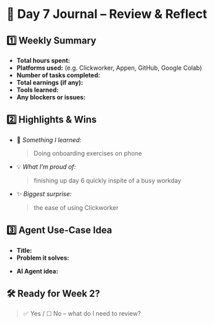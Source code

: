 # 🧠 Day 7 Journal – Review & Reflect

## 1️⃣ Weekly Summary
- **Total hours spent:** 
- **Platforms used:** (e.g. Clickworker, Appen, GitHub, Google Colab)
- **Number of tasks completed:** 
- **Total earnings (if any):** 
- **Tools learned:** 
- **Any blockers or issues:** 

## 2️⃣ Highlights & Wins
- 📌 _Something I learned:_  
  > Doing onboarding exercises on phone
- 💡 _What I’m proud of:_  
  > finishing up day 6 quickly inspite of a busy workday 
- ✨ _Biggest surprise:_  
  > the ease of using Clickworker

## 3️⃣ Agent Use-Case Idea
- **Title:** 
- **Problem it solves:**  
  > 
- **AI Agent idea:**  
  > 

## 🛠️ Ready for Week 2?
> ✅ Yes / ☐ No – what do I need to review?
